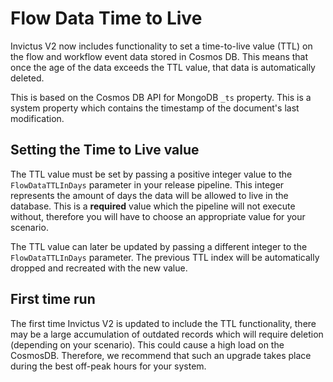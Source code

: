 # Flow Data Time to Live

Invictus V2 now includes functionality to set a time-to-live value (TTL) on the flow and workflow event data stored in Cosmos DB. This means that once the age of the data exceeds the TTL value, that data is automatically deleted. 

This is based on the Cosmos DB API for MongoDB `_ts` property. This is a system property which contains the timestamp of the document's last modification.

## Setting the Time to Live value

The TTL value must be set by passing a positive integer value to the `FlowDataTTLInDays` parameter in your release pipeline. This integer represents the amount of days the data will be allowed to live in the database. This is a **required** value 
which the pipeline will not execute without, therefore you will have to choose an appropriate value for your scenario. 

The TTL value can later be updated by passing a different integer to the `FlowDataTTLInDays` parameter. The previous TTL index will be automatically dropped and recreated with the new value.

## First time run

The first time Invictus V2 is updated to include the TTL functionality, there may be a large accumulation of outdated records which will require deletion (depending on your scenario). This could cause a high load on the CosmosDB. Therefore, we recommend that such an upgrade takes place during the best off-peak hours for your system.
